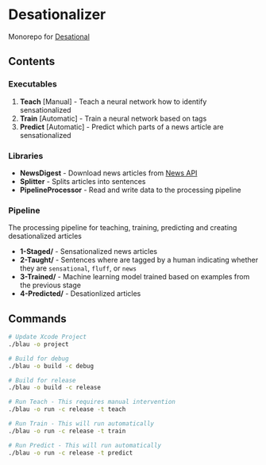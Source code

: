 # Desationalizer

Monorepo for [Desational](https://github.com/desational)

## Contents

### Executables

1. **Teach** [Manual] - Teach a neural network how to identify sensationalized
2. **Train** [Automatic] - Train a neural network based on tags
3. **Predict** [Automatic] - Predict which parts of a news article are sensationalized

### Libraries

- **NewsDigest** - Download news articles from [News API](https://newsapi.org)
- **Splitter** - Splits articles into sentences
- **PipelineProcessor** - Read and write data to the processing pipeline

### Pipeline

The processing pipeline for teaching, training, predicting and creating desationalized articles

- **1-Staged/** - Sensationalized news articles
- **2-Taught/** - Sentences where are tagged by a human indicating whether they are `sensational`, `fluff`, or `news`
- **3-Trained/** - Machine learning model trained based on examples from the previous stage
- **4-Predicted/** - Desationlized articles

## Commands

```sh
# Update Xcode Project
./blau -o project

# Build for debug
./blau -o build -c debug

# Build for release
./blau -o build -c release

# Run Teach - This requires manual intervention
./blau -o run -c release -t teach

# Run Train - This will run automatically
./blau -o run -c release -t train

# Run Predict - This will run automatically
./blau -o run -c release -t predict
```
